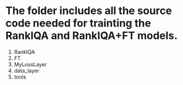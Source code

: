# The folder includes all the source code needed for trainting the RankIQA and RankIQA+FT models.

1. RankIQA
2. FT
3. MyLossLayer
4. data_layer
5. tools